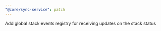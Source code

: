 ```yaml
---
"@core/sync-service": patch
---
```


Add global stack events registry for receiving updates on the stack status
